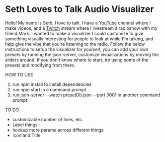 # Seth Loves to Talk Audio Visualizer

Hello! My name is Seth, I love to talk. I have a [YouTube](https://www.youtube.com/channel/UCHADUjRasSXYua_KZryZgVw) channel where I make videos, and a [Twitch](http://twitch.tv/sethlovestotalk) stream where I livestream a radioshow with my friend Mark. I wanted to make a visualizer I could customize to give something visually interesting for people to look at while I'm talking, and help give the vibe that you're listening to the radio. Follow the below instructions to setup the visualizer for yourself, you can add your own presets by running the json-server, customize visualizations by moving the sliders around. If you don't know where to start, try using some of the presets and modifying from there.

HOW TO USE

1. run npm install to install dependencies
2. run npm start in a command prompt
3. run json-server --watch presetDb.json --port 3001 in another command prompt


TO DO

- customizable number of lines, etc.
- Label things
- hookup more params across different things
- Icon and Title
